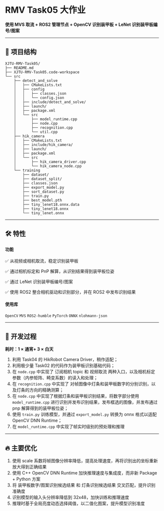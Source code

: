 # RMV Task05 大作业
**使用 MVS 取流 + ROS2 管理节点 + OpenCV 识别装甲板 + LeNet 识别装甲板编号/图案**

-----------
## 📁 项目结构
```
XJTU-RMV-Task05/ 
├── README.md 
├── XJTU-RMV-Task05.code-workspace
└── src
    ├── detect_and_solve
    │   ├── CMakeLists.txt
    │   ├── config
    │   │   ├── classes.json
    │   │   └── config.json
    │   ├── include/detect_and_solve/
    │   ├── launch/
    │   ├── package.xml
    │   └── src
    │       ├── model_runtime.cpp
    │       ├── node.cpp
    │       ├── recognition.cpp
    │       └── util.cpp
    ├── hik_camera
    │   ├── CMakeLists.txt
    │   ├── include/hik_camera/
    │   ├── launch/
    │   ├── package.xml
    │   └── src
    │       ├── hik_camera_driver.cpp
    │       └── hik_camera_node.cpp
    └── training
        ├── dataset/
        ├── dataset_split/
		├── classes.json
        ├── export_model.py
        ├── sort_dataset.py
        ├── train.py
		├── best_model.pth
        ├── tiny_lenet18.onnx.data
        ├── tiny_lenet18.onnx
        └── tiny_lenet.onnx
```

---------
## 🛠️ 特性
#### 功能
✅ 从视频或相机取流，稳定识别装甲板

✅ 通过相机标定和 PnP 解算，从识别结果得到装甲板位姿

✅ 通过 LeNet 识别装甲板编号/图案

✅ 使用 ROS2 整合相机驱动和识别部分，并在 ROS2 中发布识别结果
#### 使用库
`OpenCV`
`MVS`
`ROS2-humble`
`PyTorch`
`ONNX`
`nlohmann-json`

-----------
## 🧩 开发过程
**耗时：1 × 通宵+ 3 × 白天**
1. 利用 Task04 的 HikRobot Camera Driver，稍作适配；
2. 利用极少量 Task02 的代码作为装甲板识别基础代码；
3. 在 `node.cpp` 中实现了 订阅相机 topic 和 视频取流 两种入口，以及相机标定参数（内参矩阵、畸变系数）的读入和处理；
4. 在 `recognition.cpp` 中实现了 对帧图像中灯条和装甲板数字的分别识别，以及灯条的方向的精确测算；
5. 在 `node.cpp` 中实现了根据灯条和装甲板识别结果，将数字部分使用 `model_runtime.cpp` 进行识别并发布识别结果，发布框选的图像，并发布通过 pnp 解算得到的装甲板位姿；
6. 使用 `train.py` 训练模型，并通过 `export_model.py` 转换为 onnx 格式以适配 OpenCV DNN Runtime；
7. 在 `model_runtime.cpp` 中实现了帧实时级别的预处理和推理
------------
## 🔥 主要优化
1. 使用 scale 系数将帧图像分辨率降低，提高处理速度，再将识别出的坐标重新放大得到正确结果
2. 使用 C++ OpenCV DNN Runtime 加快推理速度与集成度，而非新 Package + Python 方案
3. 将 装甲板数字/图案识别候选结果 和 灯条识别候选结果 交叉匹配，提升识别准确度
4. 识别模型的输入头分辨率降低到 32x48，加快训练和推理速度
5. 推理时基于全局亮度动态选择阈值，以二值化图案，提升模型识别准度
